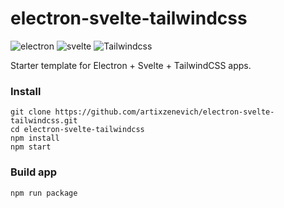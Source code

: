 # electron-svelte-tailwindcss

![electron](https://img.shields.io/badge/electron-18.1-blueviolet) ![svelte](https://img.shields.io/badge/svelte-3.0-orange) ![Tailwindcss](https://img.shields.io/badge/tailwindcss-3.0-blue) 

Starter template for Electron + Svelte + TailwindCSS apps.

### Install
```
git clone https://github.com/artixzenevich/electron-svelte-tailwindcss.git
cd electron-svelte-tailwindcss
npm install
npm start
```

### Build app
```
npm run package
```
